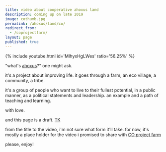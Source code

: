 ```yaml
---
title: video about cooperative ahoxus land
description: coming up on late 2019
image: cothumb.jpg
permalink: /ahoxus/land/co/
redirect_from:
  - /coprojectfarm/
layout: page
published: true
---
```


{% include youtube.html id='MIhyxHgLWes' ratio='56.25%' %}

"what's [ahoxus](/ahoxus)?" one might ask.

it's a project about improving life. it goes through a farm, an eco village, a community, a tribe.

it's a group of people who want to live to their fullest potential, in a public manner, as a political statements and leadership. an example and a path of teaching and learning.

with love.

and this page is a draft. [TK](/tk)

from the title to the video, i'm not sure what form it'll take. for now, it's mostly a place holder for the video i promised to share with [CO project farm](https://www.coproject.co/volunteer)

please, enjoy!
